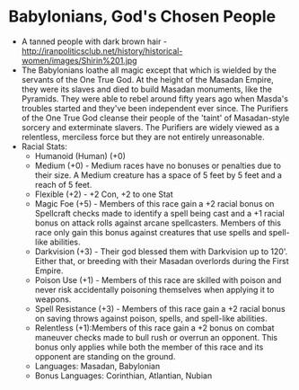 # Babylonians, God's Chosen People

 * A tanned people with dark brown hair - http://iranpoliticsclub.net/history/historical-women/images/Shirin%201.jpg
 * The Babylonians loathe all magic except that which is wielded by the servants of the One True God. At the height of the Masadan Empire, they were its slaves and died to build Masadan monuments, like the Pyramids. They were able to rebel around fifty years ago when Masda's troubles started and they've been independent ever since. The Purifiers of the One True God cleanse their people of the 'taint' of Masadan-style sorcery and exterminate slavers. The Purifiers are widely viewed as a relentless, merciless force but they are not entirely unreasonable.
 * Racial Stats:
	* Humanoid (Human) (+0)
	* Medium (+0) - Medium races have no bonuses or penalties due to their size. A Medium creature has a space of 5 feet by 5 feet and a reach of 5 feet.
	* Flexible (+2) - +2 Con, +2 to one Stat
	* Magic Foe (+5) - Members of this race gain a +2 racial bonus on Spellcraft checks made to identify a spell being cast and a +1 racial bonus on attack rolls against arcane spellcasters. Members of this race only gain this bonus against creatures that use spells and spell-like abilities.
	* Darkvision (+3) - Their god blessed them with Darkvision up to 120'. Either that, or breeding with their Masadan overlords during the First Empire.
	* Poison Use (+1) - Members of this race are skilled with poison and never risk accidentally poisoning themselves when applying it to weapons.
	* Spell Resistance (+3) - Members of this race gain a +2 racial bonus on saving throws against poison, spells, and spell-like abilities.
	* Relentless (+1):Members of this race gain a +2 bonus on combat maneuver checks made to bull rush or overrun an opponent. This bonus only applies while both the member of this race and its opponent are standing on the ground.
	* Languages: Masadan, Babylonian
	* Bonus Languages: Corinthian, Atlantian, Nubian

